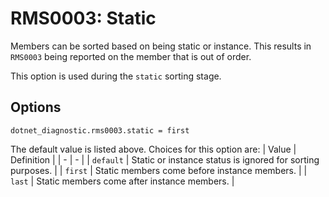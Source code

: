 # RMS0003: Static

Members can be sorted based on being static or instance. This results in `RMS0003` being reported on the member that is out of order.

This option is used during the `static` sorting stage.

## Options

```editorconfig
dotnet_diagnostic.rms0003.static = first
```

The default value is listed above. Choices for this option are:
| Value | Definition |
| - | - |
| `default` | Static or instance status is ignored for sorting purposes. |
| `first` | Static members come before instance members. |
| `last` | Static members come after instance members. |
